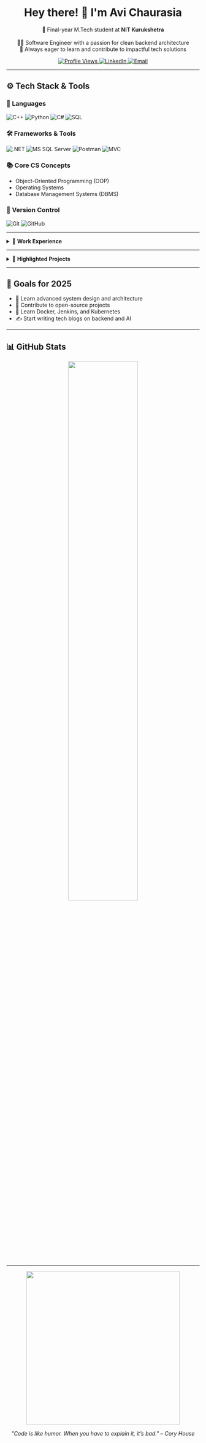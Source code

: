 <h1 align="center">Hey there! 👋 I'm Avi Chaurasia</h1>

<p align="center">
  🚀 Final-year M.Tech student at <strong>NIT Kurukshetra</strong> <br>
  <br>
  👨‍💻 Software Engineer with a passion for clean backend architecture <br>
  🌱 Always eager to learn and contribute to impactful tech solutions
</p>

<p align="center">
  <a href="https://github.com/GOHANAVII">
    <img src="https://komarev.com/ghpvc/?username=GOHANAVII&label=Profile%20Views&color=brightgreen" alt="Profile Views">
  </a>
  <a href="https://www.linkedin.com/in/avi-chaurasia">
    <img src="https://img.shields.io/badge/LinkedIn-Avi%20Chaurasia-blue?logo=linkedin" alt="LinkedIn">
  </a>
  <a href="mailto:avichaurasia90@gmail.com">
    <img src="https://img.shields.io/badge/Email-avichaurasia90@gmail.com-red?logo=gmail" alt="Email">
  </a>
</p>

---

## ⚙️ Tech Stack & Tools

### 🧠 Languages
![C++](https://img.shields.io/badge/C++-00599C?style=flat&logo=c%2B%2B&logoColor=white)
![Python](https://img.shields.io/badge/Python-3776AB?style=flat&logo=python&logoColor=white)
![C#](https://img.shields.io/badge/C%23-239120?style=flat&logo=c-sharp&logoColor=white)
![SQL](https://img.shields.io/badge/SQL-4479A1?style=flat&logo=postgresql&logoColor=white)

### 🛠️ Frameworks & Tools
![.NET](https://img.shields.io/badge/.NET-512BD4?style=flat&logo=dotnet&logoColor=white)
![MS SQL Server](https://img.shields.io/badge/Microsoft%20SQL%20Server-CC2927?style=flat&logo=microsoft-sql-server&logoColor=white)
![Postman](https://img.shields.io/badge/Postman-FF6C37?style=flat&logo=postman&logoColor=white)
![MVC](https://img.shields.io/badge/MVC-005571?style=flat)

### 📚 Core CS Concepts
- Object-Oriented Programming (OOP)
- Operating Systems
- Database Management Systems (DBMS)

### 🧰 Version Control
![Git](https://img.shields.io/badge/Git-F05032?style=flat&logo=git&logoColor=white)
![GitHub](https://img.shields.io/badge/GitHub-181717?style=flat&logo=github&logoColor=white)

---

<details>
<summary>💼 <strong>Work Experience</strong></summary>

### 🔹 Software Engineer – Vayam Technologies (Dec 2023 – Aug 2024)
- Developed a File Management System in .NET with SQL backend
- Implemented REST APIs, role-based access, CRUD modules

### 🔹 Backend Developer Intern – Cosmotech AI (Jun 2023 – Dec 2023)
- Integrated backend services with frontend using APIs
- Worked with C# and SQL to optimize data access layers

</details>

---

<details>
<summary>🚀 <strong>Highlighted Projects</strong></summary>

### 🔸 Autonomous Road Lane Detection
> Real-time CNN-based lane detection system for autonomous navigation using AI & computer vision.

### 🔸 Heart Disease Prediction
> ML pipeline using UCI dataset with Logistic Regression, SVM, Random Forest & XGBoost for accurate classification.

</details>

---

## 🎯 Goals for 2025
- 📌 Learn advanced system design and architecture
- 🤝 Contribute to open-source projects
- 🐳 Learn Docker, Jenkins, and Kubernetes
- ✍️ Start writing tech blogs on backend and AI

---

## 📊 GitHub Stats

<p align="center">
  <img src="https://github-readme-stats.vercel.app/api?username=GOHANAVII&show_icons=true&theme=tokyonight&hide=issues" width="60%" />
</p>

---

<p align="center">
  <img src="https://media.giphy.com/media/qgQUggAC3Pfv687qPC/giphy.gif" width="400"/>
</p>

<p align="center"><i>"Code is like humor. When you have to explain it, it’s bad." – Cory House</i></p>
